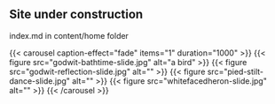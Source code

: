 
## Site under construction


index.md in content/home folder


<!-- {{< tiny >}} -->

{{< carousel caption-effect="fade" items="1" duration="1000" >}}
  {{< figure src="godwit-bathtime-slide.jpg" alt="a bird" >}}
  {{< figure src="godwit-reflection-slide.jpg" alt="" >}}
  {{< figure src="pied-stilt-dance-slide.jpg" alt="" >}}
  {{< figure src="whitefacedheron-slide.jpg" alt="" >}}
 {{< /carousel >}}
 